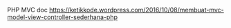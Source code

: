 PHP MVC
doc https://ketikkode.wordpress.com/2016/10/08/membuat-mvc-model-view-controller-sederhana-php
